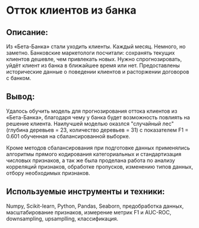 # Отток клиентов из банка

## Описание:
Из «Бета-Банка» стали уходить клиенты. Каждый месяц. Немного, но заметно. Банковские маркетологи посчитали: сохранять текущих клиентов дешевле, чем привлекать новых.
Нужно спрогнозировать, уйдёт клиент из банка в ближайшее время или нет. Предоставлены исторические данные о поведении клиентов и расторжении договоров с банком.

## Вывод:
Удалось обучить модель для прогнозирования оттока клиентов из «Бета-Банка», благодаря чему у банка будет возможность повлиять на решение клиента. Наилучшей моделью оказлся "случайный лес" (глубина деревьев = 23, количество деревьев = 31) с показателем F1 = 0.601 обученная на сбалансированной выборке.

Кроме методов сбалансирования при подготовке данных применялись алгоритмы прямого кодирования категориальных и стандартизация числовых признаков, а так же была проделана работа по анализу корреляций признаков, обработке пропусков, изменению типов данных, отбору необходимых признаков.

## Используемые инструменты и техники:
Numpy, Scikit-learn, Python, Pandas, Seaborn, предобработка данных, масштабирование признаков, измерение метрик F1 и AUC-ROC, downsampling, upsamplling, классификация.
